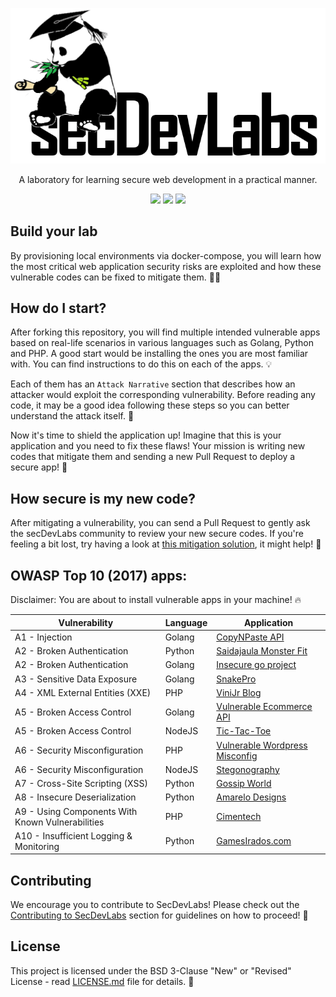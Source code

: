 <p align="center">
  <img src="images/secDevLabs-logo.png" allign="center" height=""/>
  <!-- logo font: Agency FB Bold Condensed -->
</p>

<p align="center">
A laboratory for learning secure web development in a practical manner.
</p>

<p align="center">
<a href="https://github.com/globocom/secDevLabs/blob/master/docs/CONTRIBUTING.md"><img src="https://img.shields.io/badge/PRs-Welcome-brightgreen"/></a>
<a href="https://gitter.im/secDevLabs/community"><img src="https://badges.gitter.im/secDevLabs/community.svg"/></a>
<a href="https://github.com/globocom/secDevLabs/issues"><img src="https://img.shields.io/github/hacktoberfest/2019/globocom/secdevlabs"/></a>
</p>

## Build your lab

By provisioning local environments via docker-compose, you will learn how the most critical web application security risks are exploited and how these vulnerable codes can be fixed to mitigate them. 👩‍💻

## How do I start?

After forking this repository, you will find multiple intended vulnerable apps based on real-life scenarios in various languages such as Golang, Python and PHP. A good start would be installing the ones you are most familiar with. You can find instructions to do this on each of the apps. 💡

Each of them has an `Attack Narrative` section that describes how an attacker would exploit the corresponding vulnerability.  Before reading any code, it may be a good idea following these steps so you can better understand the attack itself. 💉

Now it's time to shield the application up! Imagine that this is your application and you need to fix these flaws! Your mission is writing new codes that mitigate them and sending a new Pull Request to deploy a secure app! 🔐

## How secure is my new code?

After mitigating a vulnerability, you can send a Pull Request to gently ask the secDevLabs community to review your new secure codes. If you're feeling a bit lost, try having a look at [this mitigation solution](https://github.com/globocom/secDevLabs/pull/29), it might help! 🚀

##  OWASP Top 10 (2017) apps:

Disclaimer: You are about to install vulnerable apps in your machine! 🔥

| Vulnerability | Language | Application |
| --- | --- | --- | 
| A1 - Injection | Golang | [CopyNPaste API](owasp-top10-2017-apps/a1/copy-n-paste) |
| A2 - Broken Authentication | Python | [Saidajaula Monster Fit](owasp-top10-2017-apps/a2/saidajaula-monster) |
| A2 - Broken Authentication | Golang | [Insecure go project](owasp-top10-2017-apps/a2/insecure-go-project) |
| A3 - Sensitive Data Exposure | Golang | [SnakePro](owasp-top10-2017-apps/a3/snake-pro)|
| A4 - XML External Entities (XXE) | PHP | [ViniJr Blog](owasp-top10-2017-apps/a4/vinijr-blog) |
| A5 - Broken Access Control | Golang | [Vulnerable Ecommerce API](owasp-top10-2017-apps/a5/ecommerce-api) |
| A5 - Broken Access Control | NodeJS | [Tic-Tac-Toe](owasp-top10-2017-apps/a5/tictactoe) |
| A6 - Security Misconfiguration | PHP | [Vulnerable Wordpress Misconfig](owasp-top10-2017-apps/a6/misconfig-wordpress) |
| A6 - Security Misconfiguration | NodeJS | [Stegonography](owasp-top10-2017-apps/a6/stegonography) |
| A7 - Cross-Site Scripting (XSS) | Python | [Gossip World](owasp-top10-2017-apps/a7/gossip-world) |
| A8 - Insecure Deserialization | Python | [Amarelo Designs](owasp-top10-2017-apps/a8/amarelo-designs) |
| A9 - Using Components With Known Vulnerabilities | PHP | [Cimentech](owasp-top10-2017-apps/a9/cimentech) |
| A10 - Insufficient Logging & Monitoring | Python | [GamesIrados.com](owasp-top10-2017-apps/a10/games-irados) |

## Contributing
We encourage you to contribute to SecDevLabs! Please check out the [Contributing to SecDevLabs](/docs/CONTRIBUTING.md) section for guidelines on how to proceed! 🎉

## License

This project is licensed under the BSD 3-Clause "New" or "Revised" License - read [LICENSE.md](LICENSE.md) file for details. 📖
